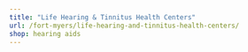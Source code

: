 ```yaml
---
title: "Life Hearing & Tinnitus Health Centers"
url: /fort-myers/life-hearing-and-tinnitus-health-centers/
shop: hearing aids
---
```

